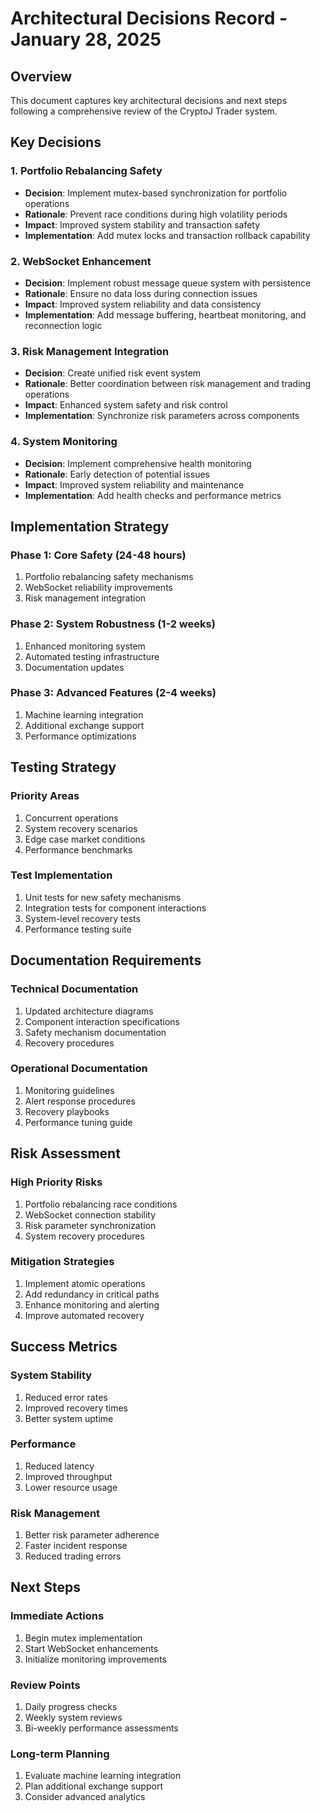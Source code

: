 # Architectural Decisions Record - January 28, 2025

## Overview
This document captures key architectural decisions and next steps following a comprehensive review of the CryptoJ Trader system.

## Key Decisions

### 1. Portfolio Rebalancing Safety
- **Decision**: Implement mutex-based synchronization for portfolio operations
- **Rationale**: Prevent race conditions during high volatility periods
- **Impact**: Improved system stability and transaction safety
- **Implementation**: Add mutex locks and transaction rollback capability

### 2. WebSocket Enhancement
- **Decision**: Implement robust message queue system with persistence
- **Rationale**: Ensure no data loss during connection issues
- **Impact**: Improved system reliability and data consistency
- **Implementation**: Add message buffering, heartbeat monitoring, and reconnection logic

### 3. Risk Management Integration
- **Decision**: Create unified risk event system
- **Rationale**: Better coordination between risk management and trading operations
- **Impact**: Enhanced system safety and risk control
- **Implementation**: Synchronize risk parameters across components

### 4. System Monitoring
- **Decision**: Implement comprehensive health monitoring
- **Rationale**: Early detection of potential issues
- **Impact**: Improved system reliability and maintenance
- **Implementation**: Add health checks and performance metrics

## Implementation Strategy

### Phase 1: Core Safety (24-48 hours)
1. Portfolio rebalancing safety mechanisms
2. WebSocket reliability improvements
3. Risk management integration

### Phase 2: System Robustness (1-2 weeks)
1. Enhanced monitoring system
2. Automated testing infrastructure
3. Documentation updates

### Phase 3: Advanced Features (2-4 weeks)
1. Machine learning integration
2. Additional exchange support
3. Performance optimizations

## Testing Strategy

### Priority Areas
1. Concurrent operations
2. System recovery scenarios
3. Edge case market conditions
4. Performance benchmarks

### Test Implementation
1. Unit tests for new safety mechanisms
2. Integration tests for component interactions
3. System-level recovery tests
4. Performance testing suite

## Documentation Requirements

### Technical Documentation
1. Updated architecture diagrams
2. Component interaction specifications
3. Safety mechanism documentation
4. Recovery procedures

### Operational Documentation
1. Monitoring guidelines
2. Alert response procedures
3. Recovery playbooks
4. Performance tuning guide

## Risk Assessment

### High Priority Risks
1. Portfolio rebalancing race conditions
2. WebSocket connection stability
3. Risk parameter synchronization
4. System recovery procedures

### Mitigation Strategies
1. Implement atomic operations
2. Add redundancy in critical paths
3. Enhance monitoring and alerting
4. Improve automated recovery

## Success Metrics

### System Stability
1. Reduced error rates
2. Improved recovery times
3. Better system uptime

### Performance
1. Reduced latency
2. Improved throughput
3. Lower resource usage

### Risk Management
1. Better risk parameter adherence
2. Faster incident response
3. Reduced trading errors

## Next Steps

### Immediate Actions
1. Begin mutex implementation
2. Start WebSocket enhancements
3. Initialize monitoring improvements

### Review Points
1. Daily progress checks
2. Weekly system reviews
3. Bi-weekly performance assessments

### Long-term Planning
1. Evaluate machine learning integration
2. Plan additional exchange support
3. Consider advanced analytics